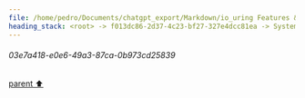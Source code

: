 ```yaml
---
file: /home/pedro/Documents/chatgpt_export/Markdown/io_uring Features & Workflow.md
heading_stack: <root> -> f013dc86-2d37-4c23-bf27-327e4dcc81ea -> System -> 3aad8956-6efe-4d23-937d-928e45dec0e2 -> System -> aaa23db3-fa39-411e-a77c-61fc74f888be -> User -> 03e7a418-e0e6-49a3-87ca-0b973cd25839
---
```

###### 03e7a418-e0e6-49a3-87ca-0b973cd25839
[parent ⬆️](#aaa23db3-fa39-411e-a77c-61fc74f888be)
